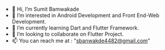 - 👋 Hi, I’m Sumit Bamwakade
- 👀 I’m interested in  Android Development and Front End-Web Development.
- 🌱 I’m currently learning Dart and Flutter Framework.
- 💞️ I’m looking to collaborate on Flutter Project.
- 📫 You can reach me at : "sbanwakde4482@gmail.com"

<!---
Sumit4482/Sumit4482 is a ✨ special ✨ repository because its `README.md` (this file) appears on your GitHub profile.
You can click the Preview link to take a look at your changes.
--->
